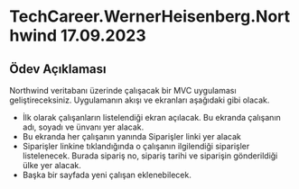 # TechCareer.WernerHeisenberg.Northwind 17.09.2023

## Ödev Açıklaması
Northwind veritabanı üzerinde çalışacak bir MVC uygulaması geliştireceksiniz. Uygulamanın akışı ve ekranları aşağıdaki gibi olacak.

- İlk olarak çalışanların listelendiği ekran açılacak. Bu ekranda çalışanın adı, soyadı ve ünvanı yer alacak.
- Bu ekranda her çalışanın yanında Siparişler linki yer alacak
- Siparişler linkine tıklandığında o çalışanın ilgilendiği siparişler listelenecek. Burada sipariş no, sipariş tarihi ve siparişin gönderildiği ülke yer alacak.
- Başka bir sayfada yeni çalışan eklenebilecek.